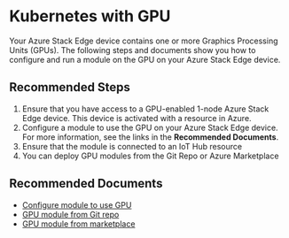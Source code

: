 <properties
  pagetitle="Kubernetes with GPU&#xD;"
  service="microsoft.databoxedge"
  resource="databoxedgedevices"
  ms.author="chawon"
  selfhelptype="Generic"
  supporttopicids="32780671,32785527"
  resourcetags=""
  productpesids="16597,17132"
  cloudenvironments="public,fairfax,mooncake,blackforest,ussec,usnat"
  articleid="1387e168-81dd-44c1-b85d-a1e065b20159"
  ownershipid="StorageMediaEdge_AzureStack_Edge" />
# Kubernetes with GPU

Your Azure Stack Edge device contains one or more Graphics Processing Units (GPUs). The following steps and documents show you how to configure and run a module on the GPU on your Azure Stack Edge device. 

## **Recommended Steps**

1.	Ensure that you have access to a GPU-enabled 1-node Azure Stack Edge device. This device is activated with a resource in Azure.
2.	Configure a module to use the GPU on your Azure Stack Edge device. For more information, see the links in the **Recommended Documents**.
3.	Ensure that the module is connected to an IoT Hub resource
4.	You can deploy GPU modules from the Git Repo or Azure Marketplace

## **Recommended Documents**

* [Configure module to use GPU](https://docs.microsoft.com/azure/databox-online/azure-stack-edge-gpu-configure-gpu-modules)
* [GPU module from Git repo](https://docs.microsoft.com/azure/databox-online/azure-stack-edge-gpu-deploy-sample-module)
* [GPU module from marketplace](https://docs.microsoft.com/azure/databox-online/azure-stack-edge-gpu-deploy-sample-module-marketplace)
